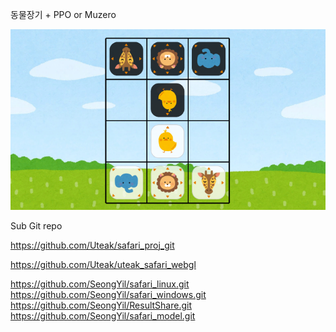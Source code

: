 동물장기 + PPO or Muzero

![acrhitecture](https://github.com/SeongYil/KDT_B3/blob/master/ReadImage/play.PNG)

Sub Git repo

https://github.com/Uteak/safari_proj_git

https://github.com/Uteak/uteak_safari_webgl

https://github.com/SeongYil/safari_linux.git  
https://github.com/SeongYil/safari_windows.git  
https://github.com/SeongYil/ResultShare.git  
https://github.com/SeongYil/safari_model.git  
